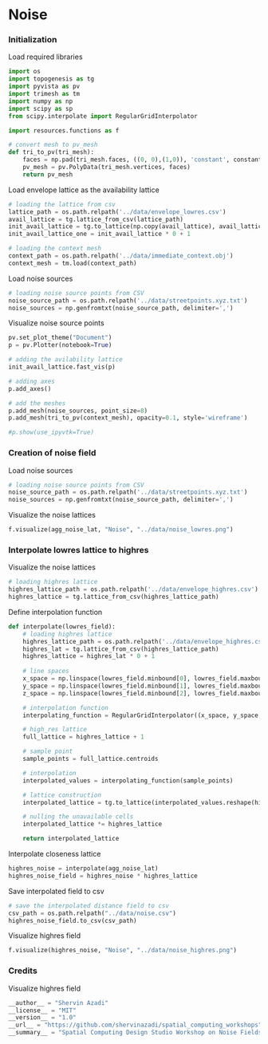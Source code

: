 # Noise

### Initialization
Load required libraries
``` python linenums="1"
import os
import topogenesis as tg
import pyvista as pv
import trimesh as tm
import numpy as np
import scipy as sp
from scipy.interpolate import RegularGridInterpolator

import resources.functions as f

# convert mesh to pv_mesh
def tri_to_pv(tri_mesh):
    faces = np.pad(tri_mesh.faces, ((0, 0),(1,0)), 'constant', constant_values=3)
    pv_mesh = pv.PolyData(tri_mesh.vertices, faces)
    return pv_mesh
```

Load envelope lattice as the availability lattice
``` python linenums="1"
# loading the lattice from csv
lattice_path = os.path.relpath('../data/envelope_lowres.csv')
avail_lattice = tg.lattice_from_csv(lattice_path)
init_avail_lattice = tg.to_lattice(np.copy(avail_lattice), avail_lattice)
init_avail_lattice_one = init_avail_lattice * 0 + 1

# loading the context mesh
context_path = os.path.relpath('../data/immediate_context.obj')
context_mesh = tm.load(context_path)
```

Load noise sources
``` python linenums="1"
# loading noise source points from CSV
noise_source_path = os.path.relpath('../data/streetpoints.xyz.txt')
noise_sources = np.genfromtxt(noise_source_path, delimiter=',')
```

Visualize noise source points
``` python linenums="1"
pv.set_plot_theme("Document")
p = pv.Plotter(notebook=True)

# adding the avilability lattice
init_avail_lattice.fast_vis(p)

# adding axes
p.add_axes()

# add the meshes
p.add_mesh(noise_sources, point_size=8)
p.add_mesh(tri_to_pv(context_mesh), opacity=0.1, style='wireframe')

#p.show(use_ipyvtk=True)
```

### Creation of noise field
Load noise sources
``` python linenums="1"
# loading noise source points from CSV
noise_source_path = os.path.relpath('../data/streetpoints.xyz.txt')
noise_sources = np.genfromtxt(noise_source_path, delimiter=',')
```

Visualize the noise lattices
``` python linenums="1"
f.visualize(agg_noise_lat, "Noise", "../data/noise_lowres.png")
```

### Interpolate lowres lattice to highres
Visualize the noise lattices
``` python linenums="1"
# loading highres lattice
highres_lattice_path = os.path.relpath('../data/envelope_highres.csv')
highres_lattice = tg.lattice_from_csv(highres_lattice_path)
```

Define interpolation function
``` python linenums="1"
def interpolate(lowres_field):
    # loading highres lattice
    highres_lattice_path = os.path.relpath('../data/envelope_highres.csv')
    highres_lat = tg.lattice_from_csv(highres_lattice_path)
    highres_lattice = highres_lat * 0 + 1
    
    # line spaces
    x_space = np.linspace(lowres_field.minbound[0], lowres_field.maxbound[0],lowres_field.shape[0])
    y_space = np.linspace(lowres_field.minbound[1], lowres_field.maxbound[1],lowres_field.shape[1])
    z_space = np.linspace(lowres_field.minbound[2], lowres_field.maxbound[2],lowres_field.shape[2])

    # interpolation function
    interpolating_function = RegularGridInterpolator((x_space, y_space, z_space), lowres_field, bounds_error=False, fill_value=None)

    # high_res lattice
    full_lattice = highres_lattice + 1

    # sample point
    sample_points = full_lattice.centroids

    # interpolation
    interpolated_values = interpolating_function(sample_points)

    # lattice construction
    interpolated_lattice = tg.to_lattice(interpolated_values.reshape(highres_lattice.shape), highres_lattice)

    # nulling the unavailable cells
    interpolated_lattice *= highres_lattice

    return interpolated_lattice
```

Interpolate closeness lattice
``` python linenums="1"
highres_noise = interpolate(agg_noise_lat)
highres_noise_field = highres_noise * highres_lattice
```

Save interpolated field to csv
``` python linenums="1"
# save the interpolated distance field to csv
csv_path = os.path.relpath("../data/noise.csv")
highres_noise_field.to_csv(csv_path)
```

Visualize highres field
``` python linenums="1"
f.visualize(highres_noise, "Noise", "../data/noise_highres.png")
```

### Credits
Visualize highres field
``` python linenums="1"
__author__ = "Shervin Azadi"
__license__ = "MIT"
__version__ = "1.0"
__url__ = "https://github.com/shervinazadi/spatial_computing_workshops"
__summary__ = "Spatial Computing Design Studio Workshop on Noise Fields"
```